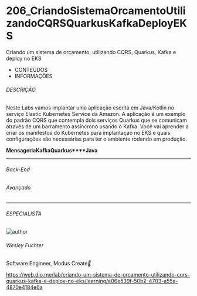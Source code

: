 # 206_CriandoSistemaOrcamentoUtilizandoCQRSQuarkusKafkaDeployEKS
Criando um sistema de orçamento, utilizando CQRS, Quarkus, Kafka e deploy no EKS



- CONTEÚDOS
- INFORMAÇÕES

###### DESCRIÇÃO

Neste Labs vamos implantar uma aplicação escrita em Java/Kotlin no serviço Elastic Kubernetes Service da Amazon. A aplicação é um exemplo do padrão CQRS que contempla dois serviços Quarkus que se comunicam através de um barramento assíncrono usando o Kafka. Você vai aprender a criar os manifestos do Kubernetes para implantação no EKS e quais configurações são necessárias para ter o ambiente rodando em produção.

**Mensageria****Kafka****Quarkus****Java**

------

###### Back-End

###### Avançado

------

###### ESPECIALISTA

![author](https://hermes.digitalinnovation.one/users/author/photos/46372db7-d97d-4711-8a02-b97308e32845.png)

###### Wesley Fuchter

Software Engineer, Modus Create[**](https://www.linkedin.com/in/add-me-wesleyfuchter/)



https://web.dio.me/lab/criando-um-sistema-de-orcamento-utilizando-cqrs-quarkus-kafka-e-deploy-no-eks/learning/e06e539f-50b2-4703-a55a-4870e4184e6a
